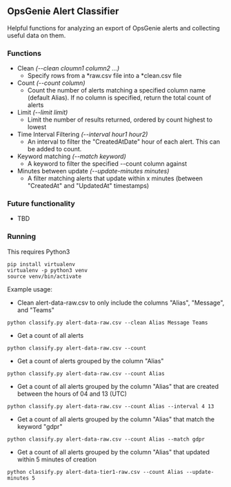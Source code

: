## OpsGenie Alert Classifier
Helpful functions for analyzing an export of OpsGenie alerts and collecting useful data on them.

### Functions
* Clean *(--clean _cloumn1_ _column2_ _..._)*
  * Specify rows from a *raw.csv file into a *clean.csv file
* Count *(--count _column_)*
  * Count the number of alerts matching a specified column name (default Alias). If no column is specified, return the total count of alerts
* Limit *(--limit _limit_)*
  * Limit the number of results returned, ordered by count highest to lowest
* Time Interval Filtering *(--interval _hour1_ _hour2_)*
  * An interval to filter the "CreatedAtDate" hour of each alert. This can be added to count.
* Keyword matching *(--match _keyword_)*
  * A keyword to filter the specified --count column against
* Minutes between update *(--update-minutes _minutes_)*
  * A filter matching alerts that update within x minutes (between "CreatedAt" and "UpdatedAt" timestamps)

### Future functionality
* TBD

### Running
This requires Python3
```
pip install virtualenv
virtualenv -p python3 venv
source venv/bin/activate
```


Example usage:
- Clean alert-data-raw.csv to only include the columns "Alias", "Message", and "Teams"
```
python classify.py alert-data-raw.csv --clean Alias Message Teams
```

- Get a count of all alerts
```
python classify.py alert-data-raw.csv --count
```

- Get a count of alerts grouped by the column "Alias"
```
python classify.py alert-data-raw.csv --count Alias
```

- Get a count of all alerts grouped by the column "Alias" that are created between the hours of 04 and 13 (UTC)
```
python classify.py alert-data-raw.csv --count Alias --interval 4 13
```

- Get a count of all alerts grouped by the column "Alias" that match the keyword "gdpr"
```
python classify.py alert-data-raw.csv --count Alias --match gdpr
```

- Get a count of all alerts grouped by the column "Alias" that updated within 5 minutes of creation
```
python classify.py alert-data-tier1-raw.csv --count Alias --update-minutes 5
```